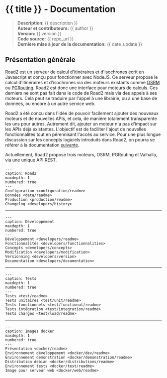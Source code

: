# {{ title }} - Documentation

> **Description:** {{ description }}  
> **Auteur et contributeurs:** {{ author }}  
> **Version:** {{ version }}  
> **Code source:** {{ repo_url }}  
> **Dernière mise à jour de la documentation:** {{ date_update }}

## Présentation générale 

Road2 est un serveur de calcul d'itinéraires et d'isochrones écrit en Javascript et conçu pour fonctionner avec NodeJS. Ce serveur propose le calcul d'itinéraires et d'isochrones via des moteurs existants comme [OSRM](https://github.com/Project-OSRM/osrm-backend) ou [PGRouting](https://pgrouting.org/). Road2 est donc une interface pour moteurs de calculs. Ces derniers ne sont pas fait dans le code de Road2 mais via des appels à ses moteurs. Cela peut se traduire par l'appel à une librairie, ou à une base de données, ou encore à un autre service web. 

Road2 a été conçu dans l'idée de pouvoir facilement ajouter des nouveaux moteurs et de nouvelles APIs, et cela, de manière totalement transparente les uns pour autres. Autrement dit, ajouter un moteur n'a pas d'impact sur les APIs déjà existantes. L'objectif est de faciliter l'ajout de nouvelles fonctionnalités tout en pérennisant l'accès au service. Pour une plus longue discussion sur les concepts logiciels introduits dans Road2, on pourra se référer à la documentation [suivante](./developers/concepts.md).

Actuellement, Road2 propose trois moteurs, OSRM, PGRouting et Valhalla, via une unique API REST. 


```{toctree}
---
caption: Road2
maxdepth: 1
numbered: true
---
Configuration <configuration/readme>
Données <data/readme>
Production <production/readme>
Changelog <developers/history>
```

----

```{toctree}
---
caption: Développement
maxdepth: 1
numbered: true
---
Développement <developers/readme>
Fonctionnalités <developers/functionnalities>
Concepts <developers/concepts>
Modification <developers/modification>
Versionning <developers/version>
Documentation <developers/documentation>
```

----

```{toctree}
---
caption: Tests
maxdepth: 1
numbered: true
---
Tests <test/readme>
Tests unitaires <test/unit/readme>
Tests fonctionnels <test/functional/readme>
Tests intégration <test/integration/readme>
Tests charges <test/load/readme>
```

----

```{toctree}
---
caption: Images docker
maxdepth: 1
numbered: true
---
Présentation <docker/readme>
Environnement développement <docker/dev/readme>
Environnement demonstration <docker/demonstration/readme>
Distribution debian <docker/distributions/readme>
Environnement tests <docker/test/readme>
Image pour serveur web <docker/web/readme>
```
